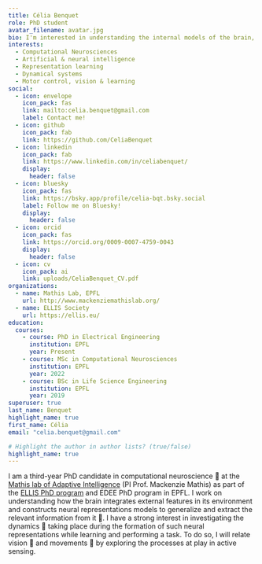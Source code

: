 ```yaml
---
title: Célia Benquet
role: PhD student
avatar_filename: avatar.jpg
bio: I'm interested in understanding the internal models of the brain, related to higher processings such as learning or decision-making. 
interests:
  - Computational Neurosciences
  - Artificial & neural intelligence
  - Representation learning
  - Dynamical systems
  - Motor control, vision & learning
social:
  - icon: envelope
    icon_pack: fas
    link: mailto:celia.benquet@gmail.com
    label: Contact me!
  - icon: github
    icon_pack: fab
    link: https://github.com/CeliaBenquet
  - icon: linkedin
    icon_pack: fab
    link: https://www.linkedin.com/in/celiabenquet/
    display:
      header: false
  - icon: bluesky
    icon_pack: fas
    link: https://bsky.app/profile/celia-bqt.bsky.social
    label: Follow me on Bluesky!
    display:
      header: false
  - icon: orcid
    icon_pack: fas
    link: https://orcid.org/0009-0007-4759-0043
    display:
      header: false
  - icon: cv
    icon_pack: ai
    link: uploads/CeliaBenquet_CV.pdf
organizations:
  - name: Mathis Lab, EPFL
    url: http://www.mackenziemathislab.org/
  - name: ELLIS Society
    url: https://ellis.eu/
education:
  courses:
    - course: PhD in Electrical Engineering
      institution: EPFL
      year: Present
    - course: MSc in Computational Neurosciences
      institution: EPFL
      year: 2022
    - course: BSc in Life Science Engineering
      institution: EPFL
      year: 2019
superuser: true
last_name: Benquet
highlight_name: true
first_name: Célia
email: "celia.benquet@gmail.com"

# Highlight the author in author lists? (true/false)
highlight_name: true
---
```


I am a third-year PhD candidate in computational neuroscience 🧠 at the [Mathis lab of Adaptive Intelligence](http://www.mackenziemathislab.org/) (PI Prof. Mackenzie Mathis) as part of the [ELLIS PhD program](https://ellis.eu/) and EDEE PhD program in EPFL. I work on understanding how the brain integrates external features in its environment and constructs neural representations models to generalize and extract the relevant information from it 🧩. I have a strong interest in investigating the dynamics 💫 taking place during the formation of such neural representations while learning and performing a task. To do so, I will relate vision 👀 and movements 💪 by exploring the processes at play in active sensing.